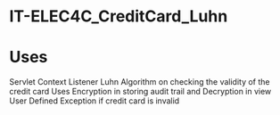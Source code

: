 # IT-ELEC4C_CreditCard_Luhn

# Uses 
Servlet Context Listener
Luhn Algorithm on checking the validity of the credit card
Uses Encryption in storing audit trail and Decryption in view
User Defined Exception if credit card is invalid
